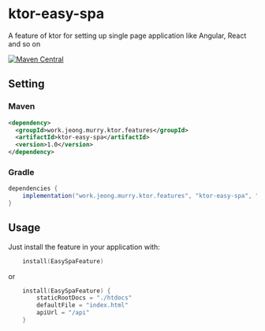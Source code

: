 # ktor-easy-spa
A feature of ktor for setting up single page application like Angular, React and so on

[![Maven Central](https://img.shields.io/maven-central/v/work.jeong.murry.ktor.features/ktor-easy-spa.svg?label=Maven%20Central)](https://search.maven.org/search?q=g:%22work.jeong.murry.ktor.features%22%20AND%20a:%22ktor-easy-spa%22)

## Setting
### Maven
```xml
<dependency>
  <groupId>work.jeong.murry.ktor.features</groupId>
  <artifactId>ktor-easy-spa</artifactId>
  <version>1.0</version>
</dependency>
```
### Gradle
```groovy
dependencies {
    implementation("work.jeong.murry.ktor.features", "ktor-easy-spa", "{latest_version}")
}
```

## Usage
Just install the feature in your application with:
```kotlin
    install(EasySpaFeature)
```
or
```kotlin
    install(EasySpaFeature) {
        staticRootDocs = "./htdocs"
        defaultFile = "index.html"
        apiUrl = "/api"
    }
```
